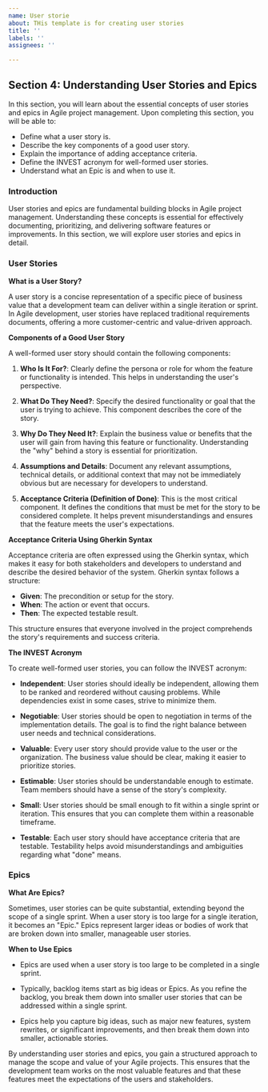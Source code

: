 ```yaml
---
name: User storie
about: THis template is for creating user stories
title: ''
labels: ''
assignees: ''

---
```


## Section 4: Understanding User Stories and Epics

In this section, you will learn about the essential concepts of user stories and epics in Agile project management. Upon completing this section, you will be able to:

- Define what a user story is.
- Describe the key components of a good user story.
- Explain the importance of adding acceptance criteria.
- Define the INVEST acronym for well-formed user stories.
- Understand what an Epic is and when to use it.

### Introduction

User stories and epics are fundamental building blocks in Agile project management. Understanding these concepts is essential for effectively documenting, prioritizing, and delivering software features or improvements. In this section, we will explore user stories and epics in detail.

### User Stories

**What is a User Story?**

A user story is a concise representation of a specific piece of business value that a development team can deliver within a single iteration or sprint. In Agile development, user stories have replaced traditional requirements documents, offering a more customer-centric and value-driven approach.

**Components of a Good User Story**

A well-formed user story should contain the following components:

1. **Who Is It For?**: Clearly define the persona or role for whom the feature or functionality is intended. This helps in understanding the user's perspective.

2. **What Do They Need?**: Specify the desired functionality or goal that the user is trying to achieve. This component describes the core of the story.

3. **Why Do They Need It?**: Explain the business value or benefits that the user will gain from having this feature or functionality. Understanding the "why" behind a story is essential for prioritization.

4. **Assumptions and Details**: Document any relevant assumptions, technical details, or additional context that may not be immediately obvious but are necessary for developers to understand.

5. **Acceptance Criteria (Definition of Done)**: This is the most critical component. It defines the conditions that must be met for the story to be considered complete. It helps prevent misunderstandings and ensures that the feature meets the user's expectations.

**Acceptance Criteria Using Gherkin Syntax**

Acceptance criteria are often expressed using the Gherkin syntax, which makes it easy for both stakeholders and developers to understand and describe the desired behavior of the system. Gherkin syntax follows a structure:

- **Given**: The precondition or setup for the story.
- **When**: The action or event that occurs.
- **Then**: The expected testable result.

This structure ensures that everyone involved in the project comprehends the story's requirements and success criteria.

**The INVEST Acronym**

To create well-formed user stories, you can follow the INVEST acronym:

- **Independent**: User stories should ideally be independent, allowing them to be ranked and reordered without causing problems. While dependencies exist in some cases, strive to minimize them.

- **Negotiable**: User stories should be open to negotiation in terms of the implementation details. The goal is to find the right balance between user needs and technical considerations.

- **Valuable**: Every user story should provide value to the user or the organization. The business value should be clear, making it easier to prioritize stories.

- **Estimable**: User stories should be understandable enough to estimate. Team members should have a sense of the story's complexity.

- **Small**: User stories should be small enough to fit within a single sprint or iteration. This ensures that you can complete them within a reasonable timeframe.

- **Testable**: Each user story should have acceptance criteria that are testable. Testability helps avoid misunderstandings and ambiguities regarding what "done" means.

### Epics

**What Are Epics?**

Sometimes, user stories can be quite substantial, extending beyond the scope of a single sprint. When a user story is too large for a single iteration, it becomes an "Epic." Epics represent larger ideas or bodies of work that are broken down into smaller, manageable user stories.

**When to Use Epics**

- Epics are used when a user story is too large to be completed in a single sprint.

- Typically, backlog items start as big ideas or Epics. As you refine the backlog, you break them down into smaller user stories that can be addressed within a single sprint.

- Epics help you capture big ideas, such as major new features, system rewrites, or significant improvements, and then break them down into smaller, actionable stories.

By understanding user stories and epics, you gain a structured approach to manage the scope and value of your Agile projects. This ensures that the development team works on the most valuable features and that these features meet the expectations of the users and stakeholders.
